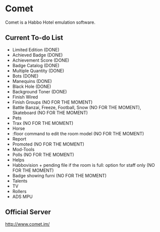 Comet
==========
Comet is a Habbo Hotel emulation software.

Current To-do List
-------
*   Limited Edition (DONE)
*   Achieved Badge (DONE)
*   Achievement Score (DONE)
*   Badge Catalog (DONE)
*   Multiple Quantity (DONE)
*   Bots (DONE)
*   Manequins (DONE)
*   Black Hole (DONE)
*   Background Toner (DONE)
*   Finish Wired
*   Finish Groups (NO FOR THE MOMENT)
*   Battle Banzai, Freeze, Football, Snow (NO FOR THE MOMENT), Skateboard (NO FOR THE MOMENT)
*   Pets
*   Trax (NO FOR THE MOMENT)
*   Horse
*   :floor command to edit the room model (NO FOR THE MOMENT)
*   Report
*   Promoted (NO FOR THE MOMENT)
*   Mod-Tools
*   Polls (NO FOR THE MOMENT)
*   Helps
*   Habbovision + pending file if the room is full: option for staff only (NO FOR THE MOMENT)
*   Badge showing furni (NO FOR THE MOMENT)
*   Talents
*   TV
*   Rollers
*   ADS MPU

Official Server
--------------------
<http://www.comet.im/>
